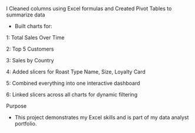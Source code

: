 I Cleaned columns using Excel formulas and Created Pivot Tables to summarize data

* Built charts for:

1: Total Sales Over Time

2: Top 5 Customers 

3: Sales by Country

4: Added slicers for Roast Type Name, Size, Loyalty Card

5: Combined everything into one interactive dashboard

6: Linked slicers across all charts for dynamic filtering

Purpose
* This project demonstrates my Excel skills and is part of my data analyst portfolio.
